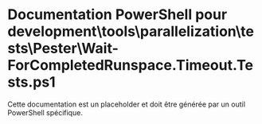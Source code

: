 # Documentation PowerShell pour development\tools\parallelization\tests\Pester\Wait-ForCompletedRunspace.Timeout.Tests.ps1

Cette documentation est un placeholder et doit être générée par un outil PowerShell spécifique.

